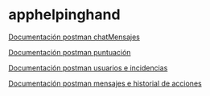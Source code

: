 # apphelpinghand
[Documentación postman chatMensajes](https://documenter.getpostman.com/view/27599648/2s93mAVLCY)

[Documentación postman puntuación](https://documenter.getpostman.com/view/27753812/2s93sW7Ekg)

[Documentación postman usuarios e incidencias](https://documenter.getpostman.com/view/27420221/2s93sW7Ekf)

[Documentación postman mensajes e historial de acciones](https://documenter.getpostman.com/view/27420125/2s93sW8aqA)

